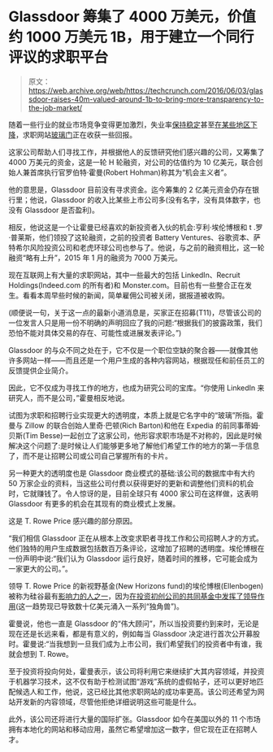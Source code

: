# Glassdoor 筹集了 4000 万美元，价值约 1000 万美元 1B，用于建立一个同行评议的求职平台 

> 原文：<https://web.archive.org/web/https://techcrunch.com/2016/06/03/glassdoor-raises-40m-valued-around-1b-to-bring-more-transparency-to-the-job-market/>

随着一些行业的就业市场竞争变得更加激烈，失业率[保持稳定](https://web.archive.org/web/20221230010427/http://www.npr.org/sections/thetwo-way/2016/05/06/477009780/u-s-economy-gains-160-000-jobs-in-april-unemployment-rate-holds-steady)甚至[在某些地区下降](https://web.archive.org/web/20221230010427/https://www.theguardian.com/business/live/2016/may/31/eurozone-inflation-unemployment-germany-china-stock-market-live)，求职网站[玻璃门](https://web.archive.org/web/20221230010427/http://glassdoor.com/)正在收获一些回报。

这家公司帮助人们寻找工作，并根据他人的反馈研究他们感兴趣的公司，又筹集了 4000 万美元的资金，这是一轮 H 轮融资，对公司的估值约为 10 亿美元，联合创始人兼首席执行官罗伯特·霍曼(Robert Hohman)称其为“机会主义者”。

他的意思是，Glassdoor 目前没有寻求资金。迄今筹集的 2 亿美元资金仍存在银行里；他说，Glassdoor 的收入比某些上市公司多(没有名字，没有具体数字，也没有 Glassdoor 是否盈利)。

相反，他说这是一个让霍曼已经喜欢的新投资者入伙的机会:亨利·埃伦博根和 t .罗·普莱斯，他们领投了这轮融资，之前的投资者 Battery Ventures、谷歌资本、萨特希尔风险投资公司和老虎环球公司也参与了。他说，与之前的融资相比，这一轮融资“略有上升”，2015 年 1 月的融资为 7000 万美元。

现在互联网上有大量的求职网站，其中一些最大的包括 LinkedIn、Recruit Holdings(Indeed.com 的所有者)和 Monster.com。目前也有一些整合正在发生。看看本周早些时候的新闻，简单雇佣公司被关闭，据报道被收购。

(顺便说一句，关于这一点的最新小道消息是，买家正在招募(T11)，尽管该公司的一位发言人只是用一份不明确的声明回应了我的问题:“根据我们的披露政策，我们恐怕不能对具体交易的存在、可能性或进展发表评论。”)

Glassdoor 的与众不同之处在于，它不仅是一个职位空缺的聚合器——就像其他许多网站一样——而且还是一个用户生成的各种内容网站，根据现任和前任员工的反馈提供企业简介。

因此，它不仅成为寻找工作的地方，也成为研究公司的宝库。“你使用 LinkedIn 来研究人，而不是公司，”霍曼相反地说。

试图为求职和招聘行业实现更大的透明度，本质上就是它名字中的“玻璃”所指。霍曼与 Zillow 的联合创始人里奇·巴顿(Rich Barton)和他在 Expedia 的前同事蒂姆·贝斯(Tim Besse)一起创立了这家公司，他形容求职市场是不对称的，因此是时候解决这个问题了:是时候让人们能够更多地了解他们希望工作的地方的第一手信息了，而不是让招聘公司或公司自己掌握所有的卡片。

另一种更大的透明度也是 Glassdoor 商业模式的基础:该公司的数据库中有大约 50 万家企业的资料，当这些公司付费以获得更好的更新和调整他们资料的机会时，它就赚钱了。令人惊讶的是，目前全球只有 4000 家公司在这样做，这表明 Glassdoor 有更多的机会在其现有的商业模式上发展。

这是 T. Rowe Price 感兴趣的部分原因。

“我们相信 Glassdoor 正在从根本上改变求职者寻找工作和公司招聘人才的方式。他们独特的用户生成数据包括数百万条评论，这增加了招聘的透明度。埃伦博根在一份声明中说:“我们认为 Glassdoor 运行良好，随着时间的推移，它可能会成为一家更大的公司。”。

领导 T. Rowe Price 的新视野基金(New Horizons fund)的埃伦博根(Ellenbogen)被称为硅谷最有[影响力的人之一](https://web.archive.org/web/20221230010427/https://www.pehub.com/2012/03/one-of-the-most-powerful-people-in-silicon-valley-he-lives-in-baltimore/)，因为[在投资初创公司的共同基金中发挥了领导作用](https://web.archive.org/web/20221230010427/http://www.bloomberg.com/news/articles/2015-07-08/how-t-rowe-s-ellenbogen-started-the-flood-of-cash-into-startups)(这一趋势现已导致数十亿美元涌入一系列“独角兽”)。

霍曼说，他也一直是 Glassdoor 的“伟大顾问”，所以当投资要约到来时，无论是现在还是长远来看，都是有意义的，例如每当 Glassdoor 决定进行首次公开募股时。霍曼说:“当我想到一旦我们成为上市公司，我们希望我们的投资者中有谁，我就会想到 T. Rowe。

至于投资将投向何处，霍曼表示，该公司将利用它来继续扩大其内容领域，并投资于机器学习技术，这不仅有助于检测试图“游戏”系统的虚假帖子，还可以更好地匹配候选人和工作，他说，这已经比其他求职网站的成功率更高。该公司还希望为网站开发新的内容领域，尽管他拒绝详细说明这些可能是什么。

此外，该公司还将进行大量的国际扩张。Glassdoor 如今在美国以外的 11 个市场拥有本地化的网站和移动应用，虽然它希望增加这一数字，但它现在正在招聘人才。